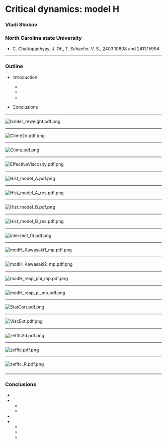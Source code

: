 # Critical dynamics: model H <!-- .element: class="r-fit-text" -->

### Vladi Skokov

### North Carolina state University

- C. Chattopadhyay, J. Ott, T. Schaefer, V. S., 2403.10608 and 2411.15994

---

### Outline

- Introduction

  -
  -
  -

- Conclusions

---

<img src="img/binder_reweight.pdf.png" alt="binder_reweight.pdf.png">

---

<img src="img/Ctime2d.pdf.png" alt="Ctime2d.pdf.png">

---

<img src="img/Ctime.pdf.png" alt="Ctime.pdf.png">

---

<img src="img/EffectiveViscosity.pdf.png" alt="EffectiveViscosity.pdf.png">

---

<img src="img/Hist_model_A.pdf.png" alt="Hist_model_A.pdf.png">

---

<img src="img/Hist_model_A_res.pdf.png" alt="Hist_model_A_res.pdf.png">

---

<img src="img/Hist_model_B.pdf.png" alt="Hist_model_B.pdf.png">

---

<img src="img/Hist_model_B_res.pdf.png" alt="Hist_model_B_res.pdf.png">

---

<img src="img/intersect_fit.pdf.png" alt="intersect_fit.pdf.png">

---

<img src="img/modH_Kawasaki1_mp.pdf.png" alt="modH_Kawasaki1_mp.pdf.png">

---

<img src="img/modH_Kawasaki2_mp.pdf.png" alt="modH_Kawasaki2_mp.pdf.png">

---

<img src="img/modH_resp_phi_mp.pdf.png" alt="modH_resp_phi_mp.pdf.png">

---

<img src="img/modH_resp_pi_mp.pdf.png" alt="modH_resp_pi_mp.pdf.png">

---

<img src="img/StatCorr.pdf.png" alt="StatCorr.pdf.png">

---

<img src="img/ViscExt.pdf.png" alt="ViscExt.pdf.png">

---

<img src="img/zefftc2d.pdf.png" alt="zefftc2d.pdf.png">

---

<img src="img/zefftc.pdf.png" alt="zefftc.pdf.png">

---

<img src="img/zefftc_R.pdf.png" alt="zefftc_R.pdf.png">

###

---

### Conclusions

-
- -
  -
-
- -
  -
  -
